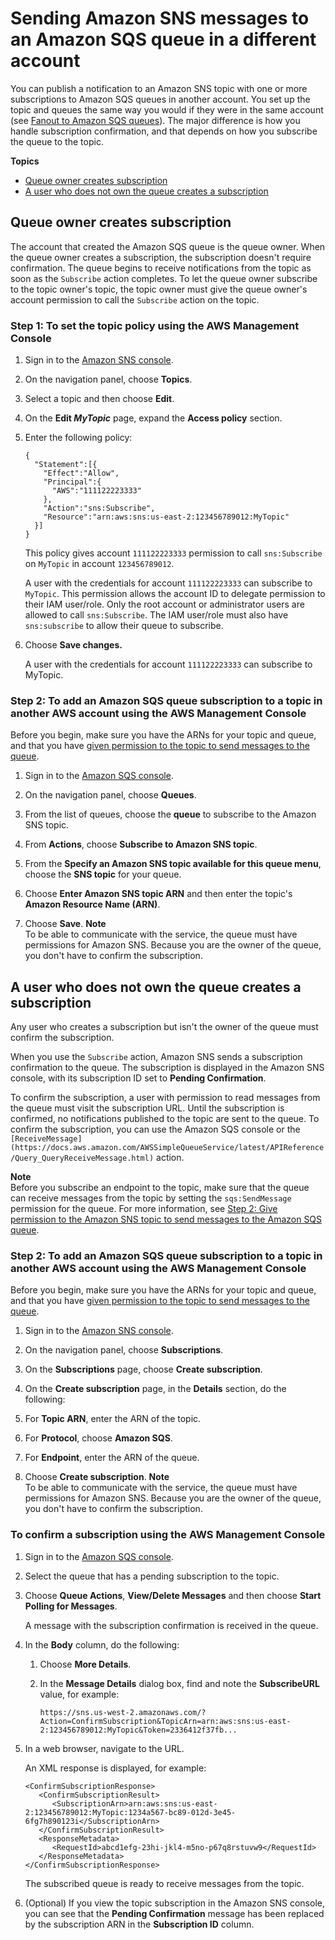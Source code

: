 # Sending Amazon SNS messages to an Amazon SQS queue in a different account<a name="sns-send-message-to-sqs-cross-account"></a>

You can publish a notification to an Amazon SNS topic with one or more subscriptions to Amazon SQS queues in another account\. You set up the topic and queues the same way you would if they were in the same account \(see [Fanout to Amazon SQS queues](sns-sqs-as-subscriber.md)\)\. The major difference is how you handle subscription confirmation, and that depends on how you subscribe the queue to the topic\.

**Topics**
+ [Queue owner creates subscription](#SendMessageToSQS.cross.account.queueowner)
+ [A user who does not own the queue creates a subscription](#SendMessageToSQS.cross.account.notqueueowner)

## Queue owner creates subscription<a name="SendMessageToSQS.cross.account.queueowner"></a>

The account that created the Amazon SQS queue is the queue owner\. When the queue owner creates a subscription, the subscription doesn't require confirmation\. The queue begins to receive notifications from the topic as soon as the `Subscribe` action completes\. To let the queue owner subscribe to the topic owner's topic, the topic owner must give the queue owner's account permission to call the `Subscribe` action on the topic\.

### Step 1: To set the topic policy using the AWS Management Console<a name="sns-tutorial-set-topic-policy"></a>

1. Sign in to the [Amazon SNS console](https://console.aws.amazon.com/sns/home)\.

1. On the navigation panel, choose **Topics**\.

1. Select a topic and then choose **Edit**\.

1. On the **Edit *MyTopic*** page, expand the **Access policy** section\.

1. Enter the following policy:

   ```
   {
     "Statement":[{
       "Effect":"Allow",
       "Principal":{
         "AWS":"111122223333"
       },
       "Action":"sns:Subscribe",
       "Resource":"arn:aws:sns:us-east-2:123456789012:MyTopic"
     }]
   }
   ```

   This policy gives account `111122223333` permission to call `sns:Subscribe` on `MyTopic` in account `123456789012`\.

   A user with the credentials for account `111122223333` can subscribe to `MyTopic`\. This permission allows the account ID to delegate permission to their IAM user/role\. Only the root account or administrator users are allowed to call `sns:Subscribe`\. The IAM user/role must also have `sns:subscribe` to allow their queue to subscribe\.

1. Choose **Save changes\.**

   A user with the credentials for account `111122223333` can subscribe to MyTopic\.

### Step 2: To add an Amazon SQS queue subscription to a topic in another AWS account using the AWS Management Console<a name="sns-tutorial-add-sqs-subscription-to-sns-topic-another-account"></a>

Before you begin, make sure you have the ARNs for your topic and queue, and that you have [given permission to the topic to send messages to the queue](subscribe-sqs-queue-to-sns-topic.md#SendMessageToSQS.sqs.permissions)\.

1. Sign in to the [Amazon SQS console](https://console.aws.amazon.com/sqs/home)\.

1. On the navigation panel, choose **Queues**\.

1.  From the list of queues, choose the **queue** to subscribe to the Amazon SNS topic\.

1.  From **Actions**, choose **Subscribe to Amazon SNS topic**\.

1. From the **Specify an Amazon SNS topic available for this queue menu**, choose the **SNS topic** for your queue\.

1. Choose **Enter Amazon SNS topic ARN** and then enter the topic's **Amazon Resource Name \(ARN\)**\.

1. Choose **Save**\.
**Note**  
To be able to communicate with the service, the queue must have permissions for Amazon SNS\.
Because you are the owner of the queue, you don't have to confirm the subscription\.

## A user who does not own the queue creates a subscription<a name="SendMessageToSQS.cross.account.notqueueowner"></a>

Any user who creates a subscription but isn't the owner of the queue must confirm the subscription\.

When you use the `Subscribe` action, Amazon SNS sends a subscription confirmation to the queue\. The subscription is displayed in the Amazon SNS console, with its subscription ID set to **Pending Confirmation**\.

To confirm the subscription, a user with permission to read messages from the queue must visit the subscription URL\. Until the subscription is confirmed, no notifications published to the topic are sent to the queue\. To confirm the subscription, you can use the Amazon SQS console or the `[ReceiveMessage](https://docs.aws.amazon.com/AWSSimpleQueueService/latest/APIReference/Query_QueryReceiveMessage.html)` action\.

**Note**  
Before you subscribe an endpoint to the topic, make sure that the queue can receive messages from the topic by setting the `sqs:SendMessage` permission for the queue\. For more information, see [Step 2: Give permission to the Amazon SNS topic to send messages to the Amazon SQS queue](subscribe-sqs-queue-to-sns-topic.md#SendMessageToSQS.sqs.permissions)\.

### Step 2: To add an Amazon SQS queue subscription to a topic in another AWS account using the AWS Management Console<a name="sns-tutorial-add-sqs-subscription-to-sns-topic-another-account"></a>

Before you begin, make sure you have the ARNs for your topic and queue, and that you have [given permission to the topic to send messages to the queue](subscribe-sqs-queue-to-sns-topic.md#SendMessageToSQS.sqs.permissions)\.

1. Sign in to the [Amazon SNS console](https://console.aws.amazon.com/sns/home)\.

1. On the navigation panel, choose **Subscriptions**\. 

1. On the **Subscriptions** page, choose **Create subscription**\.

1.  On the **Create subscription** page, in the **Details** section, do the following:

   1. For **Topic ARN**, enter the ARN of the topic\.

   1. For **Protocol**, choose **Amazon SQS**\.

   1. For **Endpoint**, enter the ARN of the queue\.

   1. Choose **Create subscription**\.
**Note**  
To be able to communicate with the service, the queue must have permissions for Amazon SNS\.
Because you are the owner of the queue, you don't have to confirm the subscription\.

### To confirm a subscription using the AWS Management Console<a name="sns-tutorial-confirm-subscription-console"></a>

1. Sign in to the [Amazon SQS console](https://console.aws.amazon.com/sqs/)\.

1. Select the queue that has a pending subscription to the topic\.

1. Choose **Queue Actions**, **View/Delete Messages** and then choose **Start Polling for Messages**\.

   A message with the subscription confirmation is received in the queue\.

1. In the **Body** column, do the following:

   1. Choose **More Details**\.

   1. In the **Message Details** dialog box, find and note the **SubscribeURL** value, for example:

      ```
      https://sns.us-west-2.amazonaws.com/?Action=ConfirmSubscription&TopicArn=arn:aws:sns:us-east-2:123456789012:MyTopic&Token=2336412f37fb...
      ```

1. In a web browser, navigate to the URL\.

   An XML response is displayed, for example:

   ```
   <ConfirmSubscriptionResponse>
      <ConfirmSubscriptionResult>
         <SubscriptionArn>arn:aws:sns:us-east-2:123456789012:MyTopic:1234a567-bc89-012d-3e45-6fg7h890123i</SubscriptionArn>
      </ConfirmSubscriptionResult>
      <ResponseMetadata>
         <RequestId>abcd1efg-23hi-jkl4-m5no-p67q8rstuvw9</RequestId>
      </ResponseMetadata>
   </ConfirmSubscriptionResponse>
   ```

   The subscribed queue is ready to receive messages from the topic\.

1. \(Optional\) If you view the topic subscription in the Amazon SNS console, you can see that the **Pending Confirmation** message has been replaced by the subscription ARN in the **Subscription ID** column\.